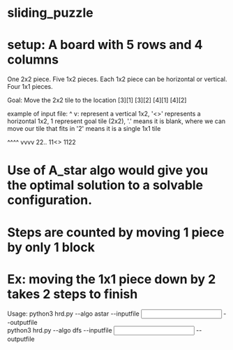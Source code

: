 # sliding_puzzle
# setup: A board with 5 rows and 4 columns 
One 2x2 piece.
Five 1x2 pieces. Each 1x2 piece can be horizontal or vertical.
Four 1x1 pieces.

Goal: Move the 2x2 tile to the location [3][1] [3][2] [4][1] [4][2]

example of input file:
^
v: represent a vertical 1x2, 
'<>' represents a horizontal 1x2, 1 represent goal tile (2x2), 
'.' means it is blank, where we can move our tile that fits in
'2' means it is a single 1x1 tile

^^^^
vvvv
22..
11<>
1122

# Use of A_star algo would give you the optimal solution to a solvable configuration.
# Steps are counted by moving 1 piece by only 1 block
# Ex: moving the 1x1 piece down by 2 takes 2 steps to finish
Usage:
    python3 hrd.py --algo astar --inputfile <input file> --outputfile <output file>    
    python3 hrd.py --algo dfs --inputfile <input file> --outputfile <output file>
